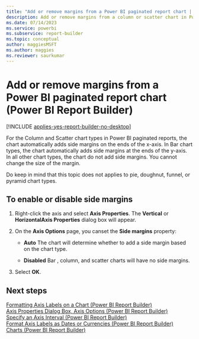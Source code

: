 ```yaml
---
title: "Add or remove margins from a Power BI paginated report chart | Microsoft Docs"
description: Add or remove margins from a column or scatter chart in Power BI Report Builder. To improve the readability or appearance of Power BI paginated reports. 
ms.date: 07/14/2023
ms.service: powerbi
ms.subservice: report-builder
ms.topic: conceptual
author: maggiesMSFT
ms.author: maggies
ms.reviewer: saurkumar
---
```

# Add or remove margins from a Power BI paginated report chart (Power BI Report Builder)

[!INCLUDE [applies-yes-report-builder-no-desktop](../../includes/applies-yes-report-builder-no-desktop.md)]

For the Column and Scatter chart types in Power BI paginated reports, the chart automatically adds side margins on the ends of the x-axis. In Bar chart types, the chart automatically adds side margins at the ends of the y-axis. In all other chart types, the chart do not add side margins. You cannot change the size of the margin.  
  
 Do keep in mind that this topic does not applies to pie, doughnut, funnel, or pyramid chart types.  
  
  
## To enable or disable side margins  
  
1.  Right-click the axis and select **Axis Properties**. The **Vertical** or **HorizontalAxis Properties** dialog box will appear.  
  
1.  On the **Axis Options** page, you canset the **Side margins** property:  
  
    -   **Auto** The chart will determine whether to add a side margin based on the chart type.  
  
    -   **Disabled** Bar , column, and scatter charts will have no side margins.  
  
1.  Select **OK**.
  
## Next steps  
 [Formatting Axis Labels on a Chart &#40;Power BI Report Builder&#41;](/sql/reporting-services/report-design/formatting-axis-labels-on-a-chart-report-builder-and-ssrs)   
 [Axis Properties Dialog Box, Axis Options &#40;Power BI Report Builder&#41;](/previous-versions/sql/)   
 [Specify an Axis Interval &#40;Power BI Report Builder&#41;](/sql/reporting-services/report-design/specify-an-axis-interval-report-builder-and-ssrs)   
 [Format Axis Labels as Dates or Currencies &#40;Power BI Report Builder&#41;](/sql/reporting-services/report-design/format-axis-labels-as-dates-or-currencies-report-builder-and-ssrs)   
 [Charts &#40;Power BI Report Builder&#41;](/sql/reporting-services/report-design/charts-report-builder-and-ssrs)  
  
